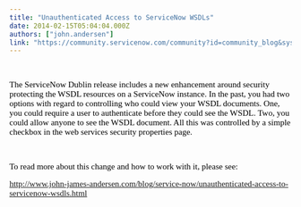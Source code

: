 ```yaml
---
title: "Unauthenticated Access to ServiceNow WSDLs"
date: 2014-02-15T05:04:04.000Z
authors: ["john.andersen"]
link: "https://community.servicenow.com/community?id=community_blog&sys_id=0c5de229dbd0dbc01dcaf3231f96193c"
---
```

<center></center><p style="text-align: center;"><span style="color: #000000; font-family: georgia, 'times new roman', verdana; font-size: 15px;"><br/></span></p><p><span style="color: #000000; font-family: georgia, 'times new roman', verdana; font-size: 15px;">The ServiceNow Dublin release includes a new enhancement around security protecting the WSDL resources on a ServiceNow instance. In the past, you had two options with regard to controlling who could view your WSDL documents. One, you could require a user to authenticate before they could see the WSDL. Two, you could allow anyone to see the WSDL document. All this was controlled by a simple checkbox in the web services security properties page.</span></p><p><span style="color: #000000; font-family: georgia, 'times new roman', verdana; font-size: 15px;"><br/></span></p><p><span style="color: #000000; font-family: georgia, 'times new roman', verdana; font-size: 15px;">To read more about this change and how to work with it, please see:   </span></p><p><span style="color: #000000; font-family: georgia, 'times new roman', verdana; font-size: 15px;"><a title="w.john-james-andersen.com/blog/service-now/unauthenticated-access-to-servicenow-wsdls.html" href="http://www.john-james-andersen.com/blog/service-now/unauthenticated-access-to-servicenow-wsdls.html">http://www.john-james-andersen.com/blog/service-now/unauthenticated-access-to-servicenow-wsdls.html</a></span></p>